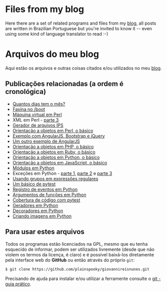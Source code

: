 # Files from my blog

Here there are a set of related programs and files from my [blog](https://giovannireisnunes.wordpress.com), all posts are written in Brazilian Portuguese but you're invited to know it -- even using some kind of language translator to read :-)

# Arquivos do meu blog

Aqui estão os arquivos e outras coisas citados e/ou utilizados no meu [blog](https://giovannireisnunes.wordpress.com).

## Publicações relacionadas (a ordem é cronológica)

* [Quantos dias tem o mês?](https://giovannireisnunes.wordpress.com/2015/05/01/quantos-dias-tem-um-mes/)
* [Faxina no /boot](https://giovannireisnunes.wordpress.com/2015/05/25/faxina-no-boot/)
* [Máquina virtual em Perl](https://giovannireisnunes.wordpress.com/2015/06/01/maquina-virtual-em-perl/)
* XML em Perl - [parte 3](https://giovannireisnunes.wordpress.com/2015/06/05/xml-em-perl-parte-3/)
* [Gerador de arquivos IPS](https://giovannireisnunes.wordpress.com/2015/06/14/gerador-de-arquivos-ips/)
* [Orientação a objetos em Perl, o básico](https://giovannireisnunes.wordpress.com/2015/06/26/um-basico-de-orientacao-a-objetos-em-perl/)
* [Exemplo com AngularJS, Bootstrap e jQuery](https://giovannireisnunes.wordpress.com/2015/07/23/exemplo-com-angularjs-bootstrap-e-jquery/)
* [Um outro exemplo de AngularJS](https://giovannireisnunes.wordpress.com/2015/07/31/um-outro-exemplo-de-angularjs/)
* [Orientação a objetos em PHP, o básico](https://giovannireisnunes.wordpress.com/2015/08/07/orientacao-a-objetos-em-php-o-basico/)
* [Orientação a objetos em Ruby, o básico](https://giovannireisnunes.wordpress.com/2016/10/07/orientacao-a-objetos-em-ruby-o-basico)
* [Orientação a objetos em Python, o básico](https://giovannireisnunes.wordpress.com/2016/11/25/orientacao-a-objetos-em-python-o-basico/)
* [Orientação a objetos em JavaScript, o básico](https://giovannireisnunes.wordpress.com/2016/12/23/orientacao-a-objetos-em-javascript-o-basico/)
* [Módulos em Python](https://giovannireisnunes.wordpress.com/2017/08/18/modulos-em-python)
* Exceções em Python - [parte 1](https://giovannireisnunes.wordpress.com/2018/06/22/excecoes-em-python-parte-1), [parte 2](https://giovannireisnunes.wordpress.com/2018/06/29/excecoes-em-python-parte-2) e [parte 3](https://giovannireisnunes.wordpress.com/2018/07/13/excecoes-em-python-parte-3)
* [Usando grupos em expressões regulares](https://giovannireisnunes.wordpress.com/2018/08/24/usando-grupos-em-expressoes-regulares)
* [Um básico de pytest](https://giovannireisnunes.wordpress.com/2018/09/14/um-basico-de-pytest)
* [Registro de eventos em Python](https://giovannireisnunes.wordpress.com/2018/09/28/registro-de-eventos-em-python)
* [Argumentos de funções em Python](https://giovannireisnunes.wordpress.com/2018/10/12/argumentos-de-funcoes-em-python)
* [Cobertura de código com pytest](https://giovannireisnunes.wordpress.com/2018/11/30/cobertura-de-codigo-com-pytest)
* [Geradores em Python](https://giovannireisnunes.wordpress.com/2019/02/22/geradores-em-python)
* [Decoradores em Python](https://giovannireisnunes.wordpress.com/2019/04/12/decoradores-em-python)
* [Criando imagens em Python](https://giovannireisnunes.wordpress.com/2020/01/24/criando-imagens-em-python)

## Para usar estes arquivos

Todos os programas estão licenciados na GPL, mesmo que eu tenha esquecido de informar, podem ser utilizados livremente (desde que não violem os termos da licença, é claro) e é possível baixá-los diretamente pela interface web do __GitHub__ ou então através do próprio `git`:

```
$ git clone https://github.com/plainspooky/giovannireisnunes.git
```

Precisando de ajuda para instalar e/ou utilizar a ferramente consulte o [git - guia prático](https://rogerdudler.github.io/git-guide/index.pt_BR.html).
